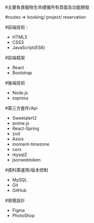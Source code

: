 #主要負責寵物生命禮儀所有頁面及功能開發

#routes => booking/ project/ reservation

#前端技術 : 
- HTML5
- CSS3
- JavaScript(ES6)

#前端框架
- React
- Bootstrap
  
#後端技術
- Node.js
- express  

#第三方套件/Api
- Sweetalert2
- anime.js
- React-Spring
- zod
- Axios
- moment-timezone
- cors
- mysql2
- jsonwebtoken

#資料庫運用/版本控制
- MySQL
- Git
- GitHub

#視覺設計
- Figma
- PhotoShop
